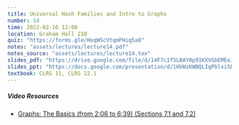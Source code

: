```yaml
---
title: Universal Hash Families and Intro to Graphs
number: 14
time: 2022-02-16 12:00
location: Graham Hall 210
quiz: "https://forms.gle/HxqWScVtqmPHiq5a8"
notes: "assets/lectures/lecture14.pdf"
notes_source: "assets/lectures/lecture14.tex"
slides_pdf: "https://drive.google.com/file/d/14F7cIf5LBAY0p91KXVGbEMEeJclDidgZ/view?usp=sharing"
slides_ppt: "https://docs.google.com/presentation/d/1HVWzKWBQLIqPblxi5EZ9QrIWw9rNbQ5lWJH4PSFIstA/edit?usp=sharing"
textbook: CLRS 11, CLRS 22.1
---
```


##### Video Resources
- [Graphs: The Basics (from 2:06 to 6:39) (Sections 7.1 and 7.2)](https://www.youtube.com/watch?v=4Ih3UhVuEtw&list=PLEGCF-WLh2RJ5W-pt-KE9GUArTDzVwL1P&index=1)